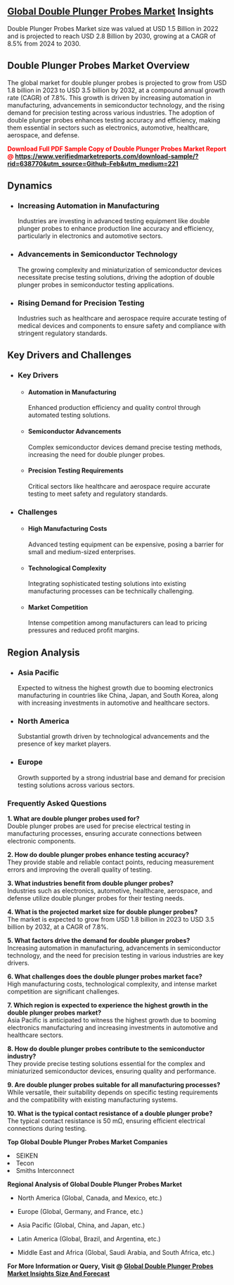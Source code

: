 <h2><a href="https://www.verifiedmarketreports.com/download-sample/?rid=638770&amp;utm_source=Github&amp;utm_medium=221" target="_blank">Global Double Plunger Probes Market</a> Insights</h2><p>Double Plunger Probes Market size was valued at USD 1.5 Billion in 2022 and is projected to reach USD 2.8 Billion by 2030, growing at a CAGR of 8.5% from 2024 to 2030.</p><p> <h2>Double Plunger Probes Market Overview</h2> <p>The global market for double plunger probes is projected to grow from USD 1.8 billion in 2023 to USD 3.5 billion by 2032, at a compound annual growth rate (CAGR) of 7.8%. This growth is driven by increasing automation in manufacturing, advancements in semiconductor technology, and the rising demand for precision testing across various industries. The adoption of double plunger probes enhances testing accuracy and efficiency, making them essential in sectors such as electronics, automotive, healthcare, aerospace, and defense. </p> <p><strong><p><span class=""><span style="color: #ff0000;"><strong>Download Full PDF Sample Copy of Double Plunger Probes Market Report</strong> @ </span><a href="https://www.verifiedmarketreports.com/download-sample/?rid=638770&amp;utm_source=Github-Feb&amp;utm_medium=221" target="_blank">https://www.verifiedmarketreports.com/download-sample/?rid=638770&amp;utm_source=Github-Feb&amp;utm_medium=221</a></span></p></strong></p> <h2>Dynamics</h2> <ul> <li><h3>Increasing Automation in Manufacturing</h3> <p>Industries are investing in advanced testing equipment like double plunger probes to enhance production line accuracy and efficiency, particularly in electronics and automotive sectors.</p> </li> <li><h3>Advancements in Semiconductor Technology</h3> <p>The growing complexity and miniaturization of semiconductor devices necessitate precise testing solutions, driving the adoption of double plunger probes in semiconductor testing applications.</p> </li> <li><h3>Rising Demand for Precision Testing</h3> <p>Industries such as healthcare and aerospace require accurate testing of medical devices and components to ensure safety and compliance with stringent regulatory standards.</p> </li> </ul> <h2>Key Drivers and Challenges</h2> <ul> <li><h3>Key Drivers</h3> <ul> <li><h4>Automation in Manufacturing</h4> <p>Enhanced production efficiency and quality control through automated testing solutions.</p> </li> <li><h4>Semiconductor Advancements</h4> <p>Complex semiconductor devices demand precise testing methods, increasing the need for double plunger probes.</p> </li> <li><h4>Precision Testing Requirements</h4> <p>Critical sectors like healthcare and aerospace require accurate testing to meet safety and regulatory standards.</p> </li> </ul> </li> <li><h3>Challenges</h3> <ul> <li><h4>High Manufacturing Costs</h4> <p>Advanced testing equipment can be expensive, posing a barrier for small and medium-sized enterprises.</p> </li> <li><h4>Technological Complexity</h4> <p>Integrating sophisticated testing solutions into existing manufacturing processes can be technically challenging.</p> </li> <li><h4>Market Competition</h4> <p>Intense competition among manufacturers can lead to pricing pressures and reduced profit margins.</p> </li> </ul> </li> </ul> <h2>Region Analysis</h2> <ul> <li><h3>Asia Pacific</h3> <p>Expected to witness the highest growth due to booming electronics manufacturing in countries like China, Japan, and South Korea, along with increasing investments in automotive and healthcare sectors.</p> </li> <li><h3>North America</h3> <p>Substantial growth driven by technological advancements and the presence of key market players.</p> </li> <li><h3>Europe</h3> <p>Growth supported by a strong industrial base and demand for precision testing solutions across various sectors.</p> </li> </ul> <h3>Frequently Asked Questions</h3> <p><strong>1. What are double plunger probes used for?</strong><br> Double plunger probes are used for precise electrical testing in manufacturing processes, ensuring accurate connections between electronic components.</p> <p><strong>2. How do double plunger probes enhance testing accuracy?</strong><br> They provide stable and reliable contact points, reducing measurement errors and improving the overall quality of testing.</p> <p><strong>3. What industries benefit from double plunger probes?</strong><br> Industries such as electronics, automotive, healthcare, aerospace, and defense utilize double plunger probes for their testing needs.</p> <p><strong>4. What is the projected market size for double plunger probes?</strong><br> The market is expected to grow from USD 1.8 billion in 2023 to USD 3.5 billion by 2032, at a CAGR of 7.8%. </p> <p><strong>5. What factors drive the demand for double plunger probes?</strong><br> Increasing automation in manufacturing, advancements in semiconductor technology, and the need for precision testing in various industries are key drivers.</p> <p><strong>6. What challenges does the double plunger probes market face?</strong><br> High manufacturing costs, technological complexity, and intense market competition are significant challenges.</p> <p><strong>7. Which region is expected to experience the highest growth in the double plunger probes market?</strong><br> Asia Pacific is anticipated to witness the highest growth due to booming electronics manufacturing and increasing investments in automotive and healthcare sectors. </p> <p><strong>8. How do double plunger probes contribute to the semiconductor industry?</strong><br> They provide precise testing solutions essential for the complex and miniaturized semiconductor devices, ensuring quality and performance.</p> <p><strong>9. Are double plunger probes suitable for all manufacturing processes?</strong><br> While versatile, their suitability depends on specific testing requirements and the compatibility with existing manufacturing systems.</p> <p><strong>10. What is the typical contact resistance of a double plunger probe?</strong><br> The typical contact resistance is 50 mΩ, ensuring efficient electrical connections during testing. </p> </p><p><strong>Top Global Double Plunger Probes Market Companies</strong></p><div data-test-id=""><p><li>SEIKEN</li><li> Tecon</li><li> Smiths Interconnect</li></p><div><strong>Regional Analysis of&nbsp;Global Double Plunger Probes Market</strong></div><ul><li dir="ltr"><p dir="ltr">North America&nbsp;(Global, Canada, and Mexico, etc.)</p></li><li dir="ltr"><p dir="ltr">Europe (Global, Germany, and France, etc.)</p></li><li dir="ltr"><p dir="ltr">Asia Pacific&nbsp;(Global, China, and Japan, etc.)</p></li><li dir="ltr"><p dir="ltr">Latin America&nbsp;(Global, Brazil, and Argentina, etc.)</p></li><li dir="ltr">Middle East and Africa&nbsp;(Global, Saudi Arabia, and South Africa, etc.)</li></ul><p><strong>For More Information or Query, Visit @&nbsp;</strong><strong><a href="https://www.verifiedmarketreports.com/product/double-plunger-probes-market/?utm_source=Github&amp;utm_medium=221" target="_blank">Global Double Plunger Probes Market Insights Size And Forecast</a></strong></p></div>
